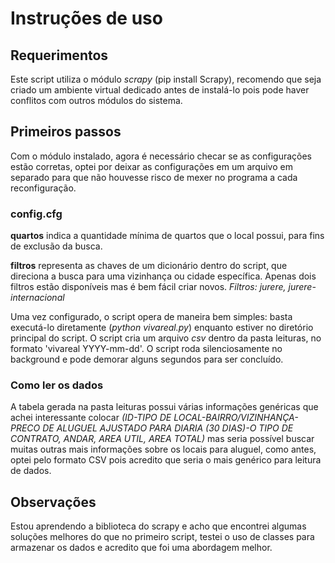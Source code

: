 # Instruções de uso

## Requerimentos

Este script utiliza o módulo *scrapy* (pip install Scrapy), recomendo que seja criado um ambiente virtual dedicado antes de instalá-lo pois pode haver conflitos com outros módulos do sistema.

## Primeiros passos

Com o módulo instalado, agora é necessário checar se as configurações estão corretas, optei por deixar as configurações em um arquivo em separado para que não houvesse risco de mexer no programa a cada reconfiguração.

### config.cfg

**quartos** indica a quantidade mínima de quartos que o local possui, para fins de exclusão da busca.

**filtros** representa as chaves de um dicionário dentro do script, que direciona a busca para uma vizinhança ou cidade específica. Apenas dois filtros estão disponíveis mas é
bem fácil criar novos. *Filtros: jurere, jurere-internacional*

Uma vez configurado, o script opera de maneira bem simples: basta executá-lo diretamente (*python vivareal.py*) enquanto estiver no diretório principal do script. O script cria um arquivo *csv* dentro da pasta leituras, no formato 'vivareal YYYY-mm-dd'. O script roda silenciosamente no background e pode demorar alguns segundos para ser concluído.

### Como ler os dados

A tabela gerada na pasta leituras possui várias informações genéricas que achei interessante colocar *(ID-TIPO DE LOCAL-BAIRRO/VIZINHANÇA-PRECO DE ALUGUEL AJUSTADO PARA DIARIA (30 DIAS)-O TIPO DE CONTRATO, ANDAR, AREA UTIL, AREA TOTAL)* mas seria possível buscar muitas outras mais informações sobre os locais para aluguel, como antes, optei pelo formato CSV pois acredito que seria o mais genérico para leitura de dados.

## Observações

Estou aprendendo a biblioteca do scrapy e acho que encontrei algumas soluções melhores do que no primeiro script, testei o uso de classes para armazenar os dados e acredito
que foi uma abordagem melhor.

